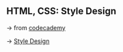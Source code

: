 ## HTML, CSS: Style Design

&rarr; from [codecademy](https://www.codecademy.com/)

&rarr; [Style Design](https://fdromer.github.io/build_a_website_design_system/)
